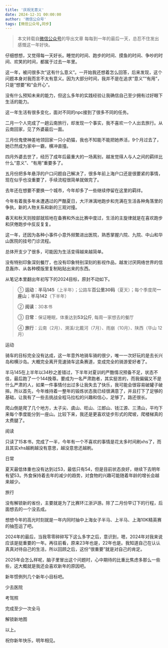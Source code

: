 ```yaml
---
title: '庆祝无意义'
date: 2024-12-31 00:00:00
author: '微信公众号'
tags: [微信公众号,同步]
---
```


> 本文转载自[微信公众号](https://mp.weixin.qq.com/)的导出文章
每每到一年的最后一天，总忍不住发出感慨这一年好快。

仔细想想，又觉得每一天好长。睡觉的时间、跑步的时间、摸鱼的时间、争吵的时间、欢笑的时间，都属于过去一年里。

这一年，被问很多次“这有什么意义”。一开始我还想着怎么回答，后来发现，这个问题本身对我而言不太有意义。因为大部分时间，我并不是在追求“意义”“有用”，只是“想要”和“会开心”。

没有什么预知未来的能力，但这么多年的实践经验让我确信自己至少拥有过好眼下生活的能力。

这一年生活有很多变化，面对不同的npc接到了很多不同的任务。

二月一个人完成了一趟云南旅行，却发现一个事实，我不喜欢一个人出去旅行。从云南回家，见了外婆最后一面。

三月份鬼使神差地领回家一只小奶猫，我也不知能不能把她养活，9个月过去了，她已然成为家中一霸，横冲直撞。

四月外婆去世了，经历了成年后最重大的一场离别，越发觉得人与人之间的羁绊比什么“意义”、“有用”重要多了。

五月份把多年悬浮的户口问题自己解决了，很多年前上海户口还是很要紧的事情，现在似乎也没重要了，手续流程很简单就做完了。

去年还在想要不要换一个城市，今年却多了一些继续停留在这里的羁绊。

今年有着我多年未遭遇过的严酷夏日，大汗淋漓地跑步和充满在生活各种角落里的争执，新的人物关系和新的三观对撞。

春天和秋天则按部就班地在备赛和外出比赛中度过，生活的主旋律就是在喜欢跑步和厌倦跑步中反反复复。

这一年，还因为各种小事件小意外频繁进出医院，熟悉掌握六院、九院、中山和华山医院的挂号门诊流程。

总体开支少了很多，可能因为生活变得越来越简单。

没有特别印象深刻餐厅，也没有印象特别深刻的影视作品，越发讨厌网络世界的信息轰炸、从各种模版里复制粘贴出来的东西。

从笔记本里翻出年初写下的2024目标，原封不动如下。

> ① **运动**：**半马145**（上半年）；公路车**百公里30码**（夏天）；每个季度爬**一座山**；**半马142**（下半年）
>
> ② **阅读**：30本书
>
> ③ **日常**：保证睡眠，体重达到**53公斤**, 每周一家想去的餐厅
>
> ④ **旅行**：云南（2月）、溯溪/北戴河（7月）、雨崩（10月）、陕西（华山 12月）

运动

骑车的目标完全没有达成，这一年意外地骑车骑的很少，唯一一次好玩的是去长兴岛和横沙岛。大概完全离开竞速骑车这条赛道，变成完全的骑游爱好者了。

半马145在上半年以34秒之差错过，下半年对夏训的严酷情况预备不足，状态不佳，最后跑了一个144挽尊。要成为一名严肃跑者，其实挺苦的，而我偏偏又不是什么严肃的人，如果一件事情付出过多让我失去了快乐，我可能会很容易破罐子破摔。所以首先，今年维持着一整年的锻炼状态我已经很满意了，并且打下了足够的基础，让我有了一些去挑战全程马拉松的兴趣和信心，足够了。路还很长。

爬山倒是爬了几个地方，太子尖、虞山、旺山、江郎山、钱江源、三清山，平均下来每个季度能分到一座山。比较下来，我还是更喜欢徒步形式的爬坡，爬楼梯真的太费腿了。

阅读

只读了15本书，完成了一半，今年有一个不喜欢的事情是花太多时间刷xhs了，而且其实xhs越刷越没有意思，越没意思还越刷。

日常

夏天最低体重也没有达到过53，最低只有54，但是目前状态良好，继续下去明年有望53。外食保持着去年的减少的趋势，对食物的兴趣可能随着年龄的增长会越来越少。

旅行

没有解锁新的省份，主要就是为了比赛环江浙沪游。除了二月份早订下的行程，后面想去的一个没去成。

想想今年的高光时刻就是一年内同时抽中上海女子半马、上半马、上海10K精英赛的抽签运了吧。

2024年的最后，当我零零碎碎写下这么多字之后，意识到，嗯，2024年对我来说应该是挺重要的一年。再往前看，原来23年也是，22年也是。我知道自己在认认真真对待自己的生活，所以回顾之后，这份“很重要”就是对自己的肯定。

2025年会怎么样呢，脑子里冒出这个问题时，心中期待的比重比焦虑多那么一些些，这大概就是我还会喜欢新年的原因吧。

新年惯例列几个新年小目标吧。

少去医院

考驾照

完成至少一次全马

解锁新地图

以上。

祝你新年快乐，明年相见。